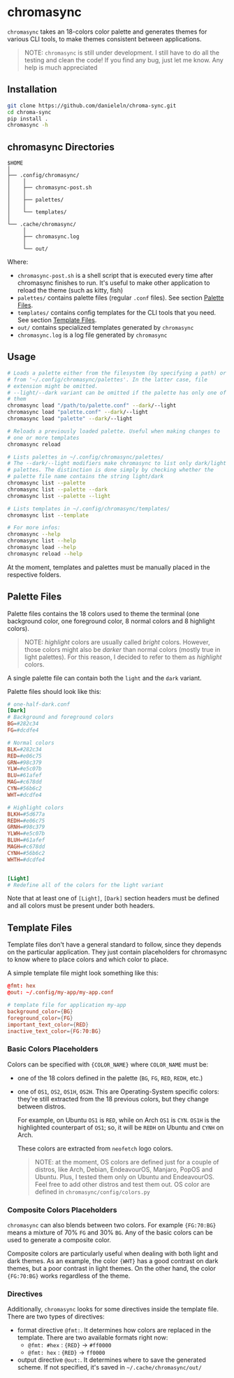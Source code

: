 # chromasync
`chromasync` takes an 18-colors color palette and generates themes for
various CLI tools, to make themes consistent between applications.

> NOTE: `chromasync` is still under development. I still have to do
> all the testing and clean the code!
> If you find any bug, just let me know. Any help is much appreciated



## Installation
```bash
git clone https://github.com/danieleln/chroma-sync.git
cd chroma-sync
pip install .
chromasync -h
```



## chromasync Directories
```
$HOME
│
├── .config/chromasync/
│    │
│    ├── chromasync-post.sh
│    │
│    ├── palettes/ 
│    │
│    └── templates/
│
└── .cache/chromasync/
     │
     ├── chromasync.log
     │
     └── out/ 
```

Where:

- `chromasync-post.sh` is a shell script that is executed every
  time after chromasync finishes to run. It's useful to make other
  application to reload the theme (such as kitty, fish)
- `palettes/` contains palette files (regular `.conf` files). See section
  [Palette Files](#palette-files).
- `templates/` contains config templates for the CLI tools that
  you need. See section [Template Files](#template-files).
- `out/` contains specialized templates generated by `chromasync`
- `chromasync.log` is a log file generated by `chromasync`



## Usage
```bash
# Loads a palette either from the filesystem (by specifying a path) or
# from '~/.config/chromasync/palettes'. In the latter case, file
# extension might be omitted.
# --light/--dark variant can be omitted if the palette has only one of
# them
chromasync load "/path/to/palette.conf" --dark/--light
chromasync load "palette.conf" --dark/--light
chromasync load "palette" --dark/--light

# Reloads a previously loaded palette. Useful when making changes to
# one or more templates
chromasync reload

# Lists palettes in ~/.config/chromasync/palettes/
# The --dark/--light modifiers make chromasync to list only dark/light
# palettes. The distinction is done simply by checking whether the
# palette file name contains the string light/dark
chromasync list --palette
chromasync list --palette --dark
chromasync list --palette --light

# Lists templates in ~/.config/chromasync/templates/
chromasync list --template

# For more infos:
chromasync --help
chromasync list --help
chromasync load --help
chromasync reload --help
```

At the moment, templates and palettes must be manually placed in the 
respective folders.




## Palette Files
Palette files contains the 18 colors used to theme the terminal (one
background color, one foreground color, 8 normal colors and 8 highlight
colors).

> NOTE: *highlight* colors are usually called *bright* colors. However,
> those colors might also be *darker* than normal colors (mostly true
> in light palettes). For this reason, I decided to refer to them as
> *highlight* colors.

A single palette file can contain both the `light` and the `dark`
variant.

Palette files should look like this:
```conf
# one-half-dark.conf
[Dark]
# Background and foreground colors
BG=#282c34
FG=#dcdfe4

# Normal colors
BLK=#282c34
RED=#e06c75
GRN=#98c379
YLW=#e5c07b
BLU=#61afef
MAG=#c678dd
CYN=#56b6c2
WHT=#dcdfe4

# Highlight colors
BLKH=#5d677a
REDH=#e06c75
GRNH=#98c379
YLWH=#e5c07b
BLUH=#61afef
MAGH=#c678dd
CYNH=#56b6c2
WHTH=#dcdfe4


[Light]
# Redefine all of the colors for the light variant
```
Note that at least one of `[Light]`, `[Dark]` section headers must be
defined and all colors must be present under both headers.



## Template Files
Template files don't have a general standard to follow, since they
depends on the particular application.
They just contain placeholders for chromasync to know where to place
colors and which color to place.

A simple template file might look something like this:
```conf
@fmt: hex
@out: ~/.config/my-app/my-app.conf

# template file for application my-app
background_color={BG}
foreground_color={FG}
important_text_color={RED}
inactive_text_color={FG:70:BG}
```

### Basic Colors Placeholders
Colors can be specified with `{COLOR_NAME}` where `COLOR_NAME` must be:

- one of the 18 colors defined in the palette (`BG`, `FG`, `RED`, `REDH`, etc.)
- one of `OS1`, `OS2`, `OS1H`, `OS2H`. This are Operating-System specific
  colors: they're still extracted from the 18 previous colors, but they
  change between distros.

  For example, on Ubuntu `OS1` is `RED`, while on Arch `OS1` is `CYN`.
  `OS1H` is the highlighted counterpart of `OS1`; so, it will be `REDH`
  on Ubuntu and `CYNH` on Arch.

  These colors are extracted from `neofetch` logo colors.


  > NOTE: at the moment, OS colors are defined just for a couple of 
  > distros, like Arch, Debian, EndeavourOS, Manjaro, PopOS and Ubuntu.
  > Plus, I tested them only on Ubuntu and EndeavourOS.
  > Feel free to add other distros and test them out. OS color are
  > defined in `chromasync/config/colors.py`


### Composite Colors Placeholders
`chromasync` can also blends between two colors. For example `{FG:70:BG}`
means a mixture of 70% `FG` and 30% `BG`. Any of the basic colors can
be used to generate a composite color.

Composite colors are particularly useful when dealing with both light
and dark themes.
As an example, the color `{WHT}` has a good contrast on dark themes,
but a poor contrast in light themes.
On the other hand, the color `{FG:70:BG}` works regardless of the theme.


### Directives
Additionally, `chromasync` looks for some directives inside the template
file. There are two types of directives:

- format directive `@fmt:`. It determines how colors are replaced in
  the template. There are two available formats right now:
    - `@fmt: #hex` : `{RED}` -> `#ff0000`
    - `@fmt: hex`  : `{RED}` -> `ff0000`
- output directive `@out:`. It determines where to save the generated
  scheme. If not specified, it's saved in `~/.cache/chromasync/out/`
